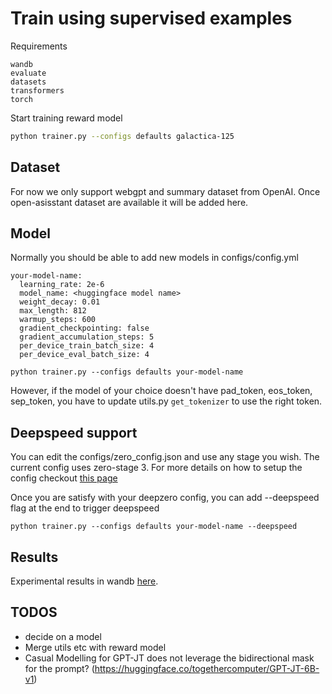 # Train using supervised examples

Requirements

```
wandb
evaluate
datasets
transformers
torch
```

Start training reward model

```bash
python trainer.py --configs defaults galactica-125
```

## Dataset

For now we only support webgpt and summary dataset from OpenAI. Once
open-asisstant dataset are available it will be added here.

## Model

Normally you should be able to add new models in configs/config.yml

```
your-model-name:
  learning_rate: 2e-6
  model_name: <huggingface model name>
  weight_decay: 0.01
  max_length: 812
  warmup_steps: 600
  gradient_checkpointing: false
  gradient_accumulation_steps: 5
  per_device_train_batch_size: 4
  per_device_eval_batch_size: 4
```

```
python trainer.py --configs defaults your-model-name
```

However, if the model of your choice doesn't have pad_token, eos_token, sep_token, you have to update utils.py `get_tokenizer` to use the right token.


## Deepspeed support

You can edit the configs/zero_config.json and use any stage you wish. The current config uses zero-stage 3. For more details on how to setup the config checkout [this page](https://www.deepspeed.ai/tutorials/zero/)

Once you are satisfy with your deepzero config, you can add --deepspeed flag at the end to trigger deepspeed

```
python trainer.py --configs defaults your-model-name --deepspeed
```

## Results

Experimental results in wandb
[here](https://wandb.ai/sanagnos/supervised-finetuning?workspace=user-sanagnos).

## TODOS

- decide on a model
- Merge utils etc with reward model
- Casual Modelling for GPT-JT does not leverage the bidirectional mask for the
  prompt? (https://huggingface.co/togethercomputer/GPT-JT-6B-v1)
